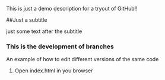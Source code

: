 This is just a demo description for a tryout of GitHub!!

##Just a subtitle

just some text after the subtitle

### This is the development of branches  

An example of how to edit different versions of the same code

1. Open index.html in you browser
